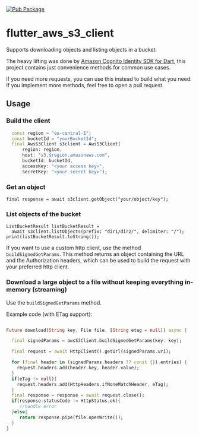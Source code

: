 [![Pub Package](https://img.shields.io/pub/v/flutter_aws_s3_client.svg)](https://pub.dartlang.org/packages/flutter_aws_s3_client)

# flutter_aws_s3_client

Supports downloading objects and listing objects in a bucket.

The heavy lifting was done by [Amazon Cognito Identity SDK for Dart](https://github.com/jonsaw/amazon-cognito-identity-dart),
this project contains just convenience methods for common use cases.

if you need more requests, you can use this instead to build what you need.
If you implement more methods, feel free to open a pull request.

## Usage

### Build the client

```dart
  const region = "eu-central-1";
  const bucketId = "yourBucketId";
  final AwsS3Client s3client = AwsS3Client(
      region: region,
      host: "s3.$region.amazonaws.com",
      bucketId: bucketId,
      accessKey: "<your access key>",
      secretKey: "<your secret key>");

```

### Get an object


    final response = await s3client.getObject("your/object/key"); 


### List objects of the bucket


    ListBucketResult listBucketResult =
      await s3client.listObjects(prefix: "dir1/dir2/", delimiter: "/");
    print(listBucketResult.toString());

If you want to use a custom http client, use the method `buildSignedGetParams`.
This method returns an object containing the URL and the Authorization headers, which can be 
used to build the request with your preferred http client.


### Download a large object to a file without keeping everything in-memory (streaming)

Use the `buildSignedGetParams` method.

Example code (with ETag support):

```dart

Future download(String key, File file, [String etag = null]) async {

  final signedParams = awsS3Client.buildSignedGetParams(key: key);

  final request = await HttpClient().getUrl(signedParams.uri);

  for (final header in (signedParams.headers ?? const {}).entries) {
    request.headers.add(header.key, header.value);
  }
  if(eTag != null){
    request.headers.add(HttpHeaders.ifNoneMatchHeader, eTag);
  }
  final response = response = await request.close();
  if(response.statusCode != HttpStatus.ok){
     //handle error  
  }else{
     return response.pipe(file.openWrite());
  }
}
```
